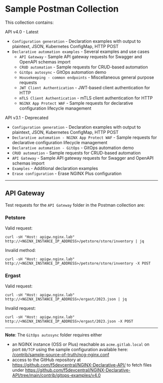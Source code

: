 # Sample Postman Collection

This collection contains:

API v4.0 - Latest
- `Configuration generation` - Declaration examples with output to plaintext, JSON, Kubernetes ConfigMap, HTTP POST
- `Declarative automation examples` - Several examples and use cases
  - `API Gateway` - Sample API gateway requests for Swagger and OpenAPI schemas import
  - `CRUD automation` - Sample requests for CRUD-based automation
  - `GitOps autosync` - GitOps automation demo
  - `Housekeeping - common endpoints` - Miscellaneous general purpose requests
  - `JWT Client Authentication` - JWT-based client authentication for HTTP
  - `mTLS Client Authentication` - mTLS client authentication for HTTP
  - `NGINX App Protect WAF` - Sample requests for declarative configuration lifecycle management 

API v3.1 - Deprecated
- `Configuration generation` - Declaration examples with output to plaintext, JSON, Kubernetes ConfigMap, HTTP POST
- `Declarative automation - NGINX App Protect WAF` - Sample requests for declarative configuration lifecycle management
- `Declarative automation - GitOps` - GitOps automation demo
- `CRUD automation` - Sample requests for CRUD-based automation
- `API Gateway` - Sample API gateway requests for Swagger and OpenAPI schemas import
- `Examples` - Additional declaration examples
- `Erase configuration` - Erase NGINX Plus configuration

---

## API Gateway ##

Test requests for the `API Gateway` folder in the Postman collection are:

### Petstore ###

Valid request:

    curl -sH "Host: apigw.nginx.lab" http://<NGINX_INSTANCE_IP_ADDRESS>/petstore/store/inventory | jq

Invalid method:

    curl -sH "Host: apigw.nginx.lab" http://<NGINX_INSTANCE_IP_ADDRESS>/petstore/store/inventory -X POST

### Ergast ###

Valid request:

    curl -sH "Host: apigw.nginx.lab" http://<NGINX_INSTANCE_IP_ADDRESS>/ergast/2023.json | jq

Invalid request:

    curl -sH "Host: apigw.nginx.lab" http://<NGINX_INSTANCE_IP_ADDRESS>/ergast/2023.json -X POST


---

**Note**: The `GitOps autosync` folder requires either
- an NGINX instance (OSS or Plus) reachable as `acme.gitlab.local` on port `80/TCP` using the sample configuration available here: [/contrib/sample-source-of-truth/ncg-nginx.conf](/contrib/sample-source-of-truth/ncg-nginx.conf)
- access to the GitHub repository at https://github.com/f5devcentral/NGINX-Declarative-API/ to fetch files under https://github.com/f5devcentral/NGINX-Declarative-API/tree/main/contrib/gitops-examples/v4.0
